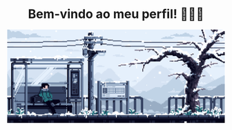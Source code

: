 <h1 align="center">Bem-vindo ao meu perfil! 👋🏼✨</h1>
<img src="./.github/images/headergif.gif">

<!-- Olá! Eu sou Rafael Mota Alves, um entusiasta do desenvolvimento Backend. Atualmente, estou cursando Ciência da Computação na [Univali](https://www.univali.br/) 
e mergulhando profundamente no mundo da programação há cerca de um ano. -->

<!-- Estou constantemente aprimorando minhas habilidades por meio de projetos pessoais que enriquecem meu portfólio e demonstram minha paixão por sempre estar me desenvolvendo. Se quiser saber mais sobre mim, sinta-se à vontade para conferir meu perfil no [LinkedIn](https://www.linkedin.com/in/rafaelmotaalves/) ❤️ -->


<!-- 
<div>
  <a href="https://github.com/RafaelMotaAlvess/">
  <img height="180em" src="https://github-readme-stats.vercel.app/api?username=RafaelMotaAlvess&theme=merko&show_icons=true">
  <img height="180em" src="https://github-readme-stats.vercel.app/api/top-langs/?username=RafaelMotaAlvess&layout=compact&theme=merko">
</div> -->

<!-- <div style="display: inline_block"><br>
  <img aling="center" alt="Rafael-JS" height="30" width="40" src="https://cdn.jsdelivr.net/gh/devicons/devicon@latest/icons/javascript/javascript-original.svg" />
</div> -->

<!-- 
[![Rafael Mota Alves github activity graph](https://github-readme-activity-graph.vercel.app/graph?username=RafaelMotaAlvess&theme=merko)](https://github.com/ashutosh00710/github-readme-activity-graph) -->
